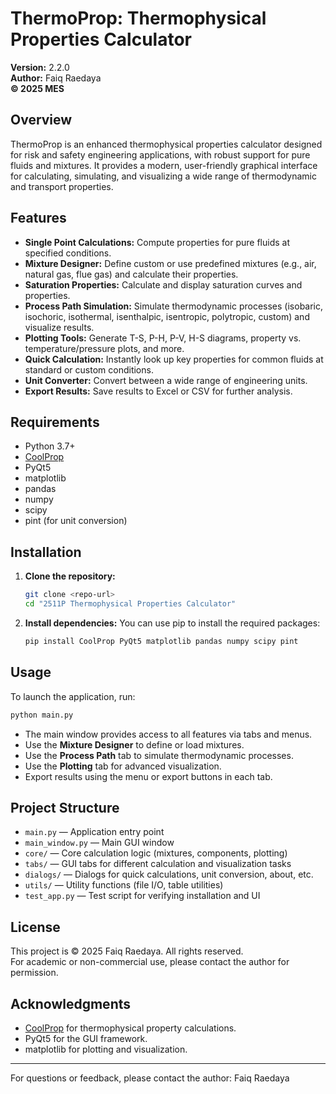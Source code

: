 # ThermoProp: Thermophysical Properties Calculator

**Version:** 2.2.0  
**Author:** Faiq Raedaya  
**© 2025 MES**

## Overview
ThermoProp is an enhanced thermophysical properties calculator designed for risk and safety engineering applications, with robust support for pure fluids and mixtures. It provides a modern, user-friendly graphical interface for calculating, simulating, and visualizing a wide range of thermodynamic and transport properties.

## Features
- **Single Point Calculations:** Compute properties for pure fluids at specified conditions.
- **Mixture Designer:** Define custom or use predefined mixtures (e.g., air, natural gas, flue gas) and calculate their properties.
- **Saturation Properties:** Calculate and display saturation curves and properties.
- **Process Path Simulation:** Simulate thermodynamic processes (isobaric, isochoric, isothermal, isenthalpic, isentropic, polytropic, custom) and visualize results.
- **Plotting Tools:** Generate T-S, P-H, P-V, H-S diagrams, property vs. temperature/pressure plots, and more.
- **Quick Calculation:** Instantly look up key properties for common fluids at standard or custom conditions.
- **Unit Converter:** Convert between a wide range of engineering units.
- **Export Results:** Save results to Excel or CSV for further analysis.

## Requirements
- Python 3.7+
- [CoolProp](http://www.coolprop.org/)
- PyQt5
- matplotlib
- pandas
- numpy
- scipy
- pint (for unit conversion)

## Installation
1. **Clone the repository:**
   ```bash
   git clone <repo-url>
   cd "2511P Thermophysical Properties Calculator"
   ```
2. **Install dependencies:**
   You can use pip to install the required packages:
   ```bash
   pip install CoolProp PyQt5 matplotlib pandas numpy scipy pint
   ```

## Usage
To launch the application, run:
```bash
python main.py
```

- The main window provides access to all features via tabs and menus.
- Use the **Mixture Designer** to define or load mixtures.
- Use the **Process Path** tab to simulate thermodynamic processes.
- Use the **Plotting** tab for advanced visualization.
- Export results using the menu or export buttons in each tab.

## Project Structure
- `main.py` — Application entry point
- `main_window.py` — Main GUI window
- `core/` — Core calculation logic (mixtures, components, plotting)
- `tabs/` — GUI tabs for different calculation and visualization tasks
- `dialogs/` — Dialogs for quick calculations, unit conversion, about, etc.
- `utils/` — Utility functions (file I/O, table utilities)
- `test_app.py` — Test script for verifying installation and UI

## License
This project is © 2025 Faiq Raedaya. All rights reserved.  
For academic or non-commercial use, please contact the author for permission.

## Acknowledgments
- [CoolProp](http://www.coolprop.org/) for thermophysical property calculations.
- PyQt5 for the GUI framework.
- matplotlib for plotting and visualization.

---
For questions or feedback, please contact the author: Faiq Raedaya 